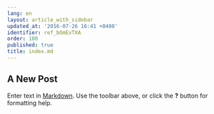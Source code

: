 ```yaml
---
lang: en
layout: article_with_sidebar
updated_at: '2016-07-26 16:41 +0400'
identifier: ref_bOmExTXA
order: 100
published: true
title: index.md
---
```

## A New Post

Enter text in [Markdown](http://daringfireball.net/projects/markdown/). Use the toolbar above, or click the **?** button for formatting help.
